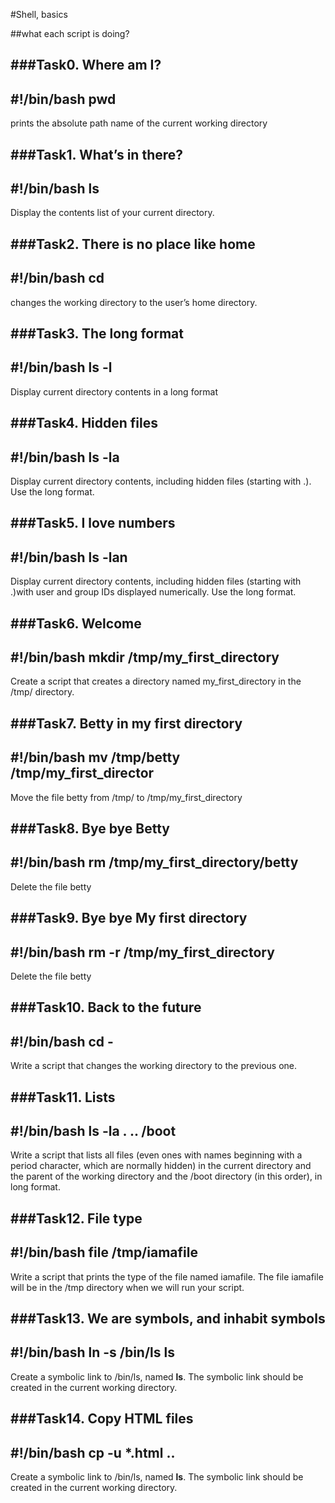 #Shell, basics

##what each script is doing?

###Task0. Where am I?
---------------------
#!/bin/bash
pwd
---------------------
prints the absolute path name of the current working directory


###Task1. What’s in there?
---------------------
#!/bin/bash
ls
---------------------
Display the contents list of your current directory.


###Task2. There is no place like home
---------------------
#!/bin/bash
cd
---------------------
changes the working directory to the user’s home directory.


###Task3. The long format
---------------------
#!/bin/bash
ls -l
---------------------
Display current directory contents in a long format


###Task4. Hidden files
---------------------
#!/bin/bash
ls -la
---------------------
Display current directory contents, including hidden files (starting with .). Use the long format.


###Task5. I love numbers
---------------------
#!/bin/bash
ls -lan
---------------------
Display current directory contents, including hidden files (starting with .)with user and group IDs displayed numerically. Use the long format.


###Task6. Welcome
---------------------
#!/bin/bash
mkdir /tmp/my_first_directory
---------------------
Create a script that creates a directory named my_first_directory in the /tmp/ directory.


###Task7. Betty in my first directory
---------------------
#!/bin/bash
mv /tmp/betty /tmp/my_first_director
---------------------
Move the file betty from /tmp/ to /tmp/my_first_directory


###Task8. Bye bye Betty 
---------------------
#!/bin/bash
rm /tmp/my_first_directory/betty
---------------------
Delete the file betty



###Task9. Bye bye My first directory
---------------------
#!/bin/bash
rm -r  /tmp/my_first_directory
---------------------
Delete the file betty



###Task10. Back to the future
---------------------
#!/bin/bash
cd -
---------------------
Write a script that changes the working directory to the previous one.



###Task11. Lists
---------------------
#!/bin/bash
ls -la . .. /boot
---------------------
Write a script that lists all files (even ones with names beginning with a period character, which are normally hidden) in the current directory and the parent of the working directory and the /boot directory (in this order), in long format.


###Task12. File type
---------------------
#!/bin/bash
file /tmp/iamafile
---------------------
Write a script that prints the type of the file named iamafile. The file iamafile will be in the /tmp directory when we will run your script.


###Task13. We are symbols, and inhabit symbols
---------------------
#!/bin/bash
ln -s /bin/ls __ls__
---------------------
Create a symbolic link to /bin/ls, named __ls__. The symbolic link should be created in the current working directory.



###Task14. Copy HTML files
---------------------
#!/bin/bash
cp -u *.html ..
---------------------
Create a symbolic link to /bin/ls, named __ls__. The symbolic link should be created in the current working directory.

